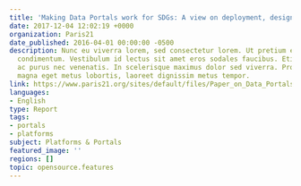 ```yaml
---
title: 'Making Data Portals work for SDGs: A view on deployment, design and technology'
date: 2017-12-04 12:02:19 +0000
organization: Paris21
date_published: 2016-04-01 00:00:00 -0500
description: Nunc eu viverra lorem, sed consectetur lorem. Ut pretium ex ac dignissim
  condimentum. Vestibulum id lectus sit amet eros sodales faucibus. Etiam vestibulum
  ac purus nec venenatis. In scelerisque maximus dolor sed viverra. Proin aliquet
  magna eget metus lobortis, laoreet dignissim metus tempor.
link: https://www.paris21.org/sites/default/files/Paper_on_Data_Portals%20wcover_WEB.pdf
languages:
- English
type: Report
tags:
- portals
- platforms
subject: Platforms & Portals
featured_image: ''
regions: []
topic: opensource.features
---
```


